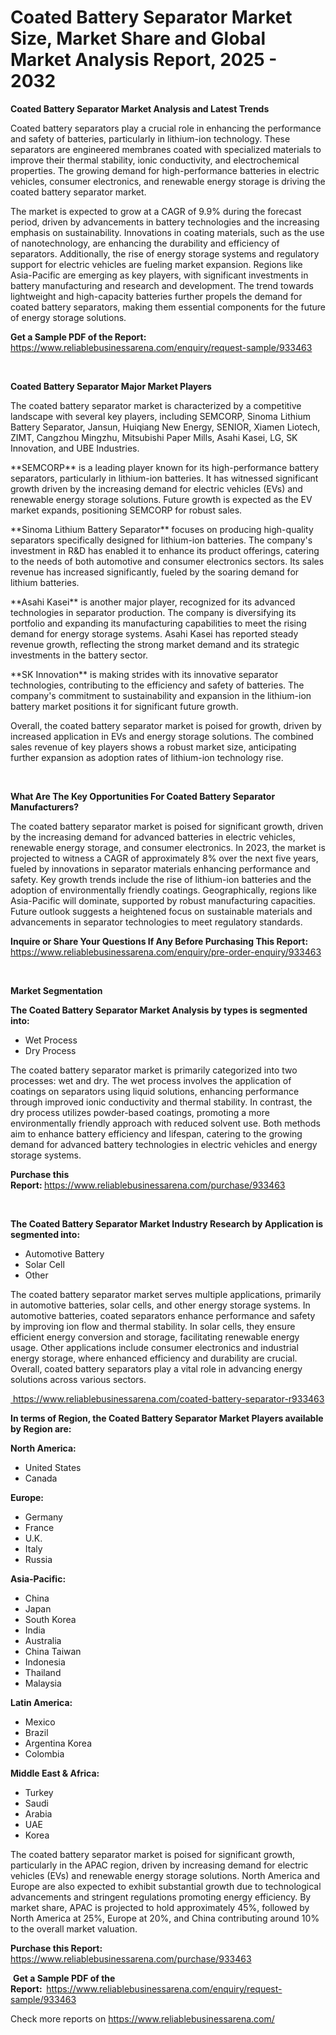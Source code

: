 <p><h1>Coated Battery Separator Market Size, Market Share and Global Market Analysis Report, 2025 - 2032</h1></p><p><strong>Coated Battery Separator Market Analysis and Latest Trends</strong></p>
<p><p>Coated battery separators play a crucial role in enhancing the performance and safety of batteries, particularly in lithium-ion technology. These separators are engineered membranes coated with specialized materials to improve their thermal stability, ionic conductivity, and electrochemical properties. The growing demand for high-performance batteries in electric vehicles, consumer electronics, and renewable energy storage is driving the coated battery separator market.</p><p>The market is expected to grow at a CAGR of 9.9% during the forecast period, driven by advancements in battery technologies and the increasing emphasis on sustainability. Innovations in coating materials, such as the use of nanotechnology, are enhancing the durability and efficiency of separators. Additionally, the rise of energy storage systems and regulatory support for electric vehicles are fueling market expansion. Regions like Asia-Pacific are emerging as key players, with significant investments in battery manufacturing and research and development. The trend towards lightweight and high-capacity batteries further propels the demand for coated battery separators, making them essential components for the future of energy storage solutions.</p></p>
<p><strong>Get a Sample PDF of the Report:&nbsp;</strong> <a href="https://www.reliablebusinessarena.com/enquiry/request-sample/933463?utm_campaign=2647&utm_medium=2&utm_source=Github&utm_content=ia&utm_term=02042025&utm_id=coated-battery-separator">https://www.reliablebusinessarena.com/enquiry/request-sample/933463</a></p>
<p>&nbsp;</p>
<p><strong>Coated Battery Separator Major Market Players</strong></p>
<p><p>The coated battery separator market is characterized by a competitive landscape with several key players, including SEMCORP, Sinoma Lithium Battery Separator, Jansun, Huiqiang New Energy, SENIOR, Xiamen Liotech, ZIMT, Cangzhou Mingzhu, Mitsubishi Paper Mills, Asahi Kasei, LG, SK Innovation, and UBE Industries.</p><p>**SEMCORP** is a leading player known for its high-performance battery separators, particularly in lithium-ion batteries. It has witnessed significant growth driven by the increasing demand for electric vehicles (EVs) and renewable energy storage solutions. Future growth is expected as the EV market expands, positioning SEMCORP for robust sales.</p><p>**Sinoma Lithium Battery Separator** focuses on producing high-quality separators specifically designed for lithium-ion batteries. The company's investment in R&D has enabled it to enhance its product offerings, catering to the needs of both automotive and consumer electronics sectors. Its sales revenue has increased significantly, fueled by the soaring demand for lithium batteries.</p><p>**Asahi Kasei** is another major player, recognized for its advanced technologies in separator production. The company is diversifying its portfolio and expanding its manufacturing capabilities to meet the rising demand for energy storage systems. Asahi Kasei has reported steady revenue growth, reflecting the strong market demand and its strategic investments in the battery sector.</p><p>**SK Innovation** is making strides with its innovative separator technologies, contributing to the efficiency and safety of batteries. The company's commitment to sustainability and expansion in the lithium-ion battery market positions it for significant future growth.</p><p>Overall, the coated battery separator market is poised for growth, driven by increased application in EVs and energy storage solutions. The combined sales revenue of key players shows a robust market size, anticipating further expansion as adoption rates of lithium-ion technology rise.</p></p>
<p>&nbsp;</p>
<p><strong>What Are The Key Opportunities For Coated Battery Separator Manufacturers?</strong></p>
<p><p>The coated battery separator market is poised for significant growth, driven by the increasing demand for advanced batteries in electric vehicles, renewable energy storage, and consumer electronics. In 2023, the market is projected to witness a CAGR of approximately 8% over the next five years, fueled by innovations in separator materials enhancing performance and safety. Key growth trends include the rise of lithium-ion batteries and the adoption of environmentally friendly coatings. Geographically, regions like Asia-Pacific will dominate, supported by robust manufacturing capacities. Future outlook suggests a heightened focus on sustainable materials and advancements in separator technologies to meet regulatory standards.</p></p>
<p><strong>Inquire or Share Your Questions If Any Before Purchasing This Report:</strong> <a href="https://www.reliablebusinessarena.com/enquiry/pre-order-enquiry/933463?utm_campaign=2647&utm_medium=2&utm_source=Github&utm_content=ia&utm_term=02042025&utm_id=coated-battery-separator">https://www.reliablebusinessarena.com/enquiry/pre-order-enquiry/933463</a></p>
<p>&nbsp;</p>
<p><strong>Market Segmentation</strong></p>
<p><strong>The Coated Battery Separator Market Analysis by types is segmented into:</strong></p>
<p><ul><li>Wet Process</li><li>Dry Process</li></ul></p>
<p><p>The coated battery separator market is primarily categorized into two processes: wet and dry. The wet process involves the application of coatings on separators using liquid solutions, enhancing performance through improved ionic conductivity and thermal stability. In contrast, the dry process utilizes powder-based coatings, promoting a more environmentally friendly approach with reduced solvent use. Both methods aim to enhance battery efficiency and lifespan, catering to the growing demand for advanced battery technologies in electric vehicles and energy storage systems.</p></p>
<p><strong>Purchase this Report:&nbsp;</strong><a href="https://www.reliablebusinessarena.com/purchase/933463?utm_campaign=2647&utm_medium=2&utm_source=Github&utm_content=ia&utm_term=02042025&utm_id=coated-battery-separator">https://www.reliablebusinessarena.com/purchase/933463</a></p>
<p>&nbsp;</p>
<p><strong>The Coated Battery Separator Market Industry Research by Application is segmented into:</strong></p>
<p><ul><li>Automotive Battery</li><li>Solar Cell</li><li>Other</li></ul></p>
<p><p>The coated battery separator market serves multiple applications, primarily in automotive batteries, solar cells, and other energy storage systems. In automotive batteries, coated separators enhance performance and safety by improving ion flow and thermal stability. In solar cells, they ensure efficient energy conversion and storage, facilitating renewable energy usage. Other applications include consumer electronics and industrial energy storage, where enhanced efficiency and durability are crucial. Overall, coated battery separators play a vital role in advancing energy solutions across various sectors.</p></p>
<p><a href="https://www.reliablebusinessarena.com/coated-battery-separator-r933463?utm_campaign=2647&utm_medium=2&utm_source=Github&utm_content=ia&utm_term=02042025&utm_id=coated-battery-separator">&nbsp;https://www.reliablebusinessarena.com/coated-battery-separator-r933463</a></p>
<p><strong>In terms of Region, the Coated Battery Separator Market Players available by Region are:</strong></p>
<p>
    <p> <strong> North America: </strong>
        <ul>
            <li>United States</li>
            <li>Canada</li>
        </ul>
        </p> 
    <p> <strong> Europe: </strong>
        <ul>
            <li>Germany</li>
            <li>France</li>
            <li>U.K.</li>
            <li>Italy</li>
            <li>Russia</li>
        </ul>
        </p> 
    <p> <strong> Asia-Pacific: </strong>
        <ul>
            <li>China</li>
            <li>Japan</li>
            <li>South Korea</li>
            <li>India</li>
            <li>Australia</li>
            <li>China Taiwan</li>
            <li>Indonesia</li>
            <li>Thailand</li>
            <li>Malaysia</li>
        </ul>
        </p> 
    <p> <strong> Latin America: </strong>
        <ul>
            <li>Mexico</li>
            <li>Brazil</li>
            <li>Argentina Korea</li>
            <li>Colombia</li>
        </ul>
        </p> 
    <p> <strong> Middle East & Africa: </strong>
        <ul>
            <li>Turkey</li>
            <li>Saudi</li>
            <li>Arabia</li>
            <li>UAE</li>
            <li>Korea</li>
        </ul>
    </p>
    </p>
<p><p>The coated battery separator market is poised for significant growth, particularly in the APAC region, driven by increasing demand for electric vehicles (EVs) and renewable energy storage solutions. North America and Europe are also expected to exhibit substantial growth due to technological advancements and stringent regulations promoting energy efficiency. By market share, APAC is projected to hold approximately 45%, followed by North America at 25%, Europe at 20%, and China contributing around 10% to the overall market valuation.</p></p>
<p><strong>Purchase this Report: </strong><a href="https://www.reliablebusinessarena.com/purchase/933463?utm_campaign=2647&utm_medium=2&utm_source=Github&utm_content=ia&utm_term=02042025&utm_id=coated-battery-separator">https://www.reliablebusinessarena.com/purchase/933463</a></p>
<p>&nbsp;<strong>Get a Sample PDF of the Report:&nbsp;&nbsp;</strong><a href="https://www.reliablebusinessarena.com/enquiry/request-sample/933463?utm_campaign=2647&utm_medium=2&utm_source=Github&utm_content=ia&utm_term=02042025&utm_id=coated-battery-separator">https://www.reliablebusinessarena.com/enquiry/request-sample/933463</a></p>
<p><strong></strong></p>
<p>Check more reports on <a href="https://www.reliablebusinessarena.com/?utm_campaign=2647&utm_medium=2&utm_source=Github&utm_content=ia&utm_term=02042025&utm_id=coated-battery-separator">https://www.reliablebusinessarena.com/</a></p>